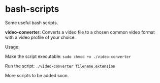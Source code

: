 # bash-scripts
Some useful bash scripts.

**video-converter:**
Converts a video file to a chosen common video format with a video profile of your choice.


Usage: 

Make the script executable:
`sudo chmod +x ./video-converter`

Run the script: 
`./video-converter filename.extension`

More scripts to be added soon.
